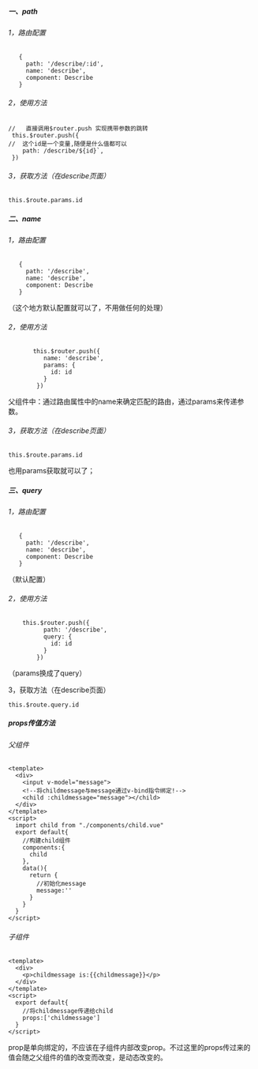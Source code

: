##### 一、path

###### 1，路由配置

```
   {
     path: '/describe/:id',
     name: 'describe',
     component: Describe
   }
```

###### 2，使用方法

```
//   直接调用$router.push 实现携带参数的跳转
 this.$router.push({
//  这个id是一个变量,随便是什么值都可以
    path: /describe/${id}`,
 })
```

######  3，获取方法（在describe页面）

```
this.$route.params.id
```

##### 二、name

######  1，路由配置

```
   {
     path: '/describe',
     name: 'describe',
     component: Describe
   }
```

（这个地方默认配置就可以了，不用做任何的处理）

###### 2，使用方法

```
       this.$router.push({
          name: 'describe',
          params: {
            id: id
          }
        })
```

父组件中：通过路由属性中的name来确定匹配的路由，通过params来传递参数。

######  3，获取方法（在describe页面）

```
this.$route.params.id
```

也用params获取就可以了；

##### 三、query

###### 1，路由配置

```
   {
     path: '/describe',
     name: 'describe',
     component: Describe
   }
```

（默认配置）

###### 2，使用方法

```
    this.$router.push({
          path: '/describe',
          query: {
            id: id
          }
        })
```

（params换成了query）

 3，获取方法（在describe页面）

```
this.$route.query.id
```







##### props传值方法

###### 父组件

```
<template>
  <div>
    <input v-model="message">
    <!--将childmessage与message通过v-bind指令绑定!-->
    <child :childmessage="message"></child>
  </div>
</template>
<script>
  import child from "./components/child.vue"
  export default{
    //构建child组件
    components:{
      child
    },
    data(){
      return {
        //初始化message
        message:''
      }
    }
  }
</script>
```

###### 子组件

```
<template>
  <div>
    <p>childmessage is:{{childmessage}}</p>
  </div>
</template>
<script>
  export default{
    //将childmessage传递给child
    props:['childmessage']
  }
</script>
```

prop是单向绑定的，不应该在子组件内部改变prop。不过这里的props传过来的值会随之父组件的值的改变而改变，是动态改变的。